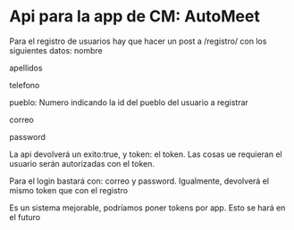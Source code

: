 # Api para la app de CM: AutoMeet

Para el registro de usuarios hay que hacer un post a /registro/ con los siguientes datos:
nombre

apellidos

telefono

pueblo: Numero indicando la id del pueblo del usuario a registrar

correo

password

La api devolverá un exito:true, y token: el token. Las cosas ue requieran el usuario serán autorizadas con el token.


Para el login bastará con:
correo y password. Igualmente, devolverá el mismo token que con el registro



Es un sistema mejorable, podríamos poner tokens por app. Esto se hará en el futuro
